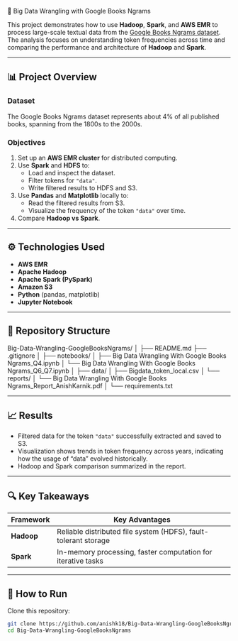  🧠 Big Data Wrangling with Google Books Ngrams

This project demonstrates how to use **Hadoop**, **Spark**, and **AWS EMR** to process large-scale textual data from the [Google Books Ngrams dataset](https://aws.amazon.com/opendata/public-datasets/google-books-ngrams/).  
The analysis focuses on understanding token frequencies across time and comparing the performance and architecture of **Hadoop** and **Spark**.

---

## 📊 Project Overview

### Dataset
The Google Books Ngrams dataset represents about 4% of all published books, spanning from the 1800s to the 2000s.  


### Objectives
1. Set up an **AWS EMR cluster** for distributed computing.
2. Use **Spark** and **HDFS** to:
   - Load and inspect the dataset.
   - Filter tokens for `"data"`.
   - Write filtered results to HDFS and S3.
3. Use **Pandas** and **Matplotlib** locally to:
   - Read the filtered results from S3.
   - Visualize the frequency of the token `"data"` over time.
4. Compare **Hadoop vs Spark**.

---

## ⚙️ Technologies Used
- **AWS EMR**
- **Apache Hadoop**
- **Apache Spark (PySpark)**
- **Amazon S3**
- **Python** (pandas, matplotlib)
- **Jupyter Notebook**

---

## 🧩 Repository Structure

Big-Data-Wrangling-GoogleBooksNgrams/
│
├── README.md
├── .gitignore
│
├── notebooks/
│   ├── Big Data Wrangling With Google Books Ngrams_Q4.ipynb
│   └── Big Data Wrangling With Google Books Ngrams_Q6_Q7.ipynb
│
├── data/
│   ├── Bigdata_token_local.csv
│   └── reports/
│       └── Big Data Wrangling With Google Books Ngrams_Report_AnishKarnik.pdf
│
└── requirements.txt



---

## 📈 Results

- Filtered data for the token `"data"` successfully extracted and saved to S3.  
- Visualization shows trends in token frequency across years, indicating how the usage of “data” evolved historically.  
- Hadoop and Spark comparison summarized in the report.

---

## 🔍 Key Takeaways

| Framework | Key Advantages |
|------------|----------------|
| **Hadoop** | Reliable distributed file system (HDFS), fault-tolerant storage |
| **Spark**  | In-memory processing, faster computation for iterative tasks |

---

## 📘 How to Run

 Clone this repository:
   ```bash
   git clone https://github.com/anishk18/Big-Data-Wrangling-GoogleBooksNgrams.git
   cd Big-Data-Wrangling-GoogleBooksNgrams
